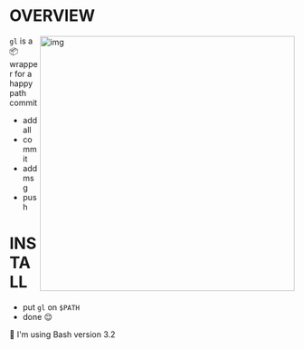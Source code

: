 # OVERVIEW

<a href="https://asciinema.org/a/CBCmV0CRwDvP576LnK7BNLm2K" target="_blank"><img src="https://asciinema.org/a/CBCmV0CRwDvP576LnK7BNLm2K.png" alt="img" height="450px" align="right"/></a>

`gl` is a 📦 wrapper for a happy path commit

* add all
* commit
* add msg
* push

# INSTALL

* put `gl` on `$PATH`
* done  😌

📝 I'm using Bash version 3.2
